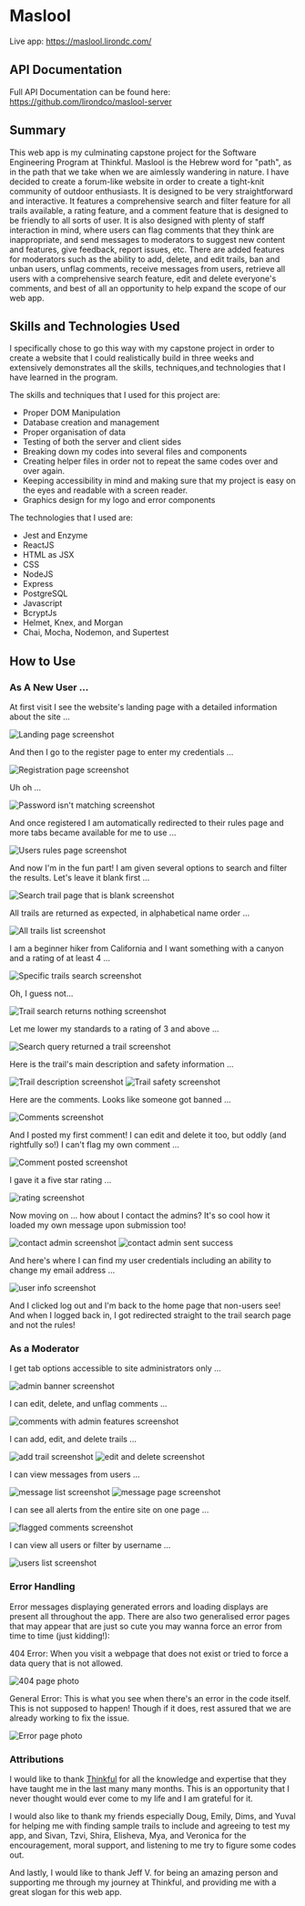 # Maslool

Live app: https://maslool.lirondc.com/

## API Documentation

Full API Documentation can be found here: https://github.com/lirondco/maslool-server

## Summary

This web app is my culminating capstone project for the Software Engineering Program at Thinkful. Maslool is the Hebrew word for "path", as in the path that we take when we are aimlessly wandering in nature. I have decided to create a forum-like website in order to create a tight-knit community of outdoor enthusiasts. It is designed to be very straightforward and interactive. It features a comprehensive search and filter feature for all trails available, a rating feature, and a comment feature that is designed to be friendly to all sorts of user. It is also designed with plenty of staff interaction in mind, where users can flag comments that they think are inappropriate, and send messages to moderators to suggest new content and features, give feedback, report issues, etc. There are added features for moderators such as the ability to add, delete, and edit trails, ban and unban users, unflag comments, receive messages from users, retrieve all users with a comprehensive search feature, edit and delete everyone's comments, and best of all an opportunity to help expand the scope of our web app.

## Skills and Technologies Used

I specifically chose to go this way with my capstone project in order to create a website that I could realistically build in three weeks and extensively demonstrates all the skills, techniques,and technologies that I have learned in the program.

The skills and techniques that I used for this project are:
* Proper DOM Manipulation
* Database creation and management
* Proper organisation of data
* Testing of both the server and client sides
* Breaking down my codes into several files and components
* Creating helper files in order not to repeat the same codes over and over again.
* Keeping accessibility in mind and making sure that my project is easy on the eyes and readable with a screen reader.
* Graphics design for my logo and error components

The technologies that I used are:
* Jest and Enzyme
* ReactJS
* HTML as JSX
* CSS
* NodeJS
* Express
* PostgreSQL
* Javascript
* BcryptJs
* Helmet, Knex, and Morgan
* Chai, Mocha, Nodemon, and Supertest

## How to Use

### As A New User ... 

At first visit I see the website's landing page with a detailed information about the site ...

![Landing page screenshot](/screenshots/home.png "Landing Page")

And then I go to the register page to enter my credentials ... 

![Registration page screenshot](/screenshots/register.png "Registration Page")

Uh oh ... 

![Password isn't matching screenshot](/screenshots/passwordmatch.png "Password not matching")

And once registered I am automatically redirected to their rules page and more tabs became available for me to use ...

![Users rules page screenshot](/screenshots/welcomeuser.png "User welcome and rules page")

And now I'm in the fun part! I am given several options to search and filter the results. Let's leave it blank first ...

![Search trail page that is blank screenshot](/screenshots/blanksearchtrail.png "Black search form on trails page")

All trails are returned as expected, in alphabetical name order ...

![All trails list screenshot](/screenshots/alltrails.png "All trails list")

I am a beginner hiker from California and I want something with a canyon and a rating of at least 4 ...

![Specific trails search screenshot](/screenshots/searchtrail.png "Searching with specific criteria")

Oh, I guess not... 

![Trail search returns nothing screenshot ](/screenshots/trailnotfound.png "Search result returned empty")

Let me lower my standards to a rating of 3 and above ... 

![Search query returned a trail screenshot](/screenshots/searchreturn.png "Trail search returned a trail")

Here is the trail's main description and safety information ...

![Trail description screenshot](/screenshots/trailmain.png "Trail description page")
![Trail safety screenshot](/screenshots/trailsafety.png "Trail safety page")

Here are the comments. Looks like someone got banned ... 

![Comments screenshot](/screenshots/comments.png "Comments page")

And I posted my first comment! I can edit and delete it too, but oddly (and rightfully so!) I can't flag my own comment ... 

![Comment posted screenshot](/screenshots/postcomment.png "User posted a comment")

I gave it a five star rating ...

![rating screenshot](/screenshots/rating.png "User gave a rating")

Now moving on ... how about I contact the admins? It's so cool how it loaded my own message upon submission too!

![contact admin screenshot](/screenshots/contactadmin.png, "User is writing to admins")
![contact admin sent success](/screenshots/contactadmin.png "User has written to admins")

And here's where I can find my user credentials including an ability to change my email address ...

![user info screenshot](/screenshots/userinfo.png "User info page with user's details")

And I clicked log out and I'm back to the home page that non-users see! And when I logged back in, I got redirected straight to the trail search page and not the rules!

 ### As a Moderator

 I get tab options accessible to site administrators only ...

 ![admin banner screenshot](/screenshots/adminnavs.png "Admin's header with all links")

 I can edit, delete, and unflag comments ... 

 ![comments with admin features screenshot](/screenshots/admincomment.png "Comment but with admin features")

I can add, edit, and delete trails ... 

![add trail screenshot](/screenshots/addtrail.png "Add trail page")
![edit and delete screenshot](/screenshots/edittrail.png "Edit trail landing page")

I can view messages from users ... 

![message list screenshot](/screenshots/messagelist.png "Viewing all messages page")
![message page screenshot](/screenshots/messagepage.png "Viewing a page showing the entirety of just one message")

I can see all alerts from the entire site on one page ...

![flagged comments screenshot](/screenshots/flaggedcomments.png "Viewing all flagged comments")

I can view all users or filter by username ...

![users list screenshot](/screenshots/userslist.png "Users list page showing all users" )

### Error Handling

Error messages displaying generated errors and loading displays are present all throughout the app. There are also two generalised error pages that may appear that are just so cute you may wanna force an error from time to time (just kidding!):

404 Error: When you visit a webpage that does not exist or tried to force a data query that is not allowed. 

![404 page photo](/screenshots/DANGER.png "error page when page is not found")

General Error: This is what you see when there's an error in the code itself. This is not supposed to happen! Though if it does, rest assured that we are already working to fix the issue. 

![Error page photo](/screenshots/error.png "error page when there's a site error")

### Attributions

I would like to thank [Thinkful](https://www.thinkful.com) for all the knowledge and expertise that they have taught me in the last many many months. This is an opportunity that I never thought would ever come to my life and I am grateful for it.

I would also like to thank my friends especially Doug, Emily, Dims, and Yuval for helping me with finding sample trails to include and agreeing to test my app, and Sivan, Tzvi, Shira, Elisheva, Mya, and Veronica for the encouragement, moral support, and listening to me try to figure some codes out.

And lastly, I would like to thank Jeff V. for being an amazing person and supporting me through my journey at Thinkful, and providing me with a great slogan for this web app. 
